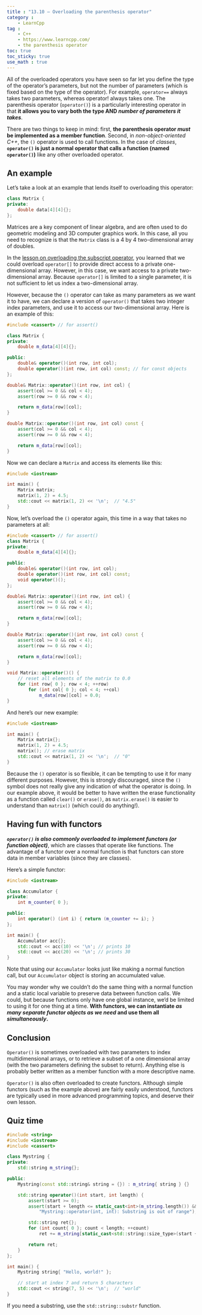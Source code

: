 ```yaml
---
title : "13.10 — Overloading the parenthesis operator"
category :
    - LearnCpp
tag : 
    - C++
    - https://www.learncpp.com/
    - the parenthesis operator
toc: true  
toc_sticky: true 
use_math : true
---
```



All of the overloaded operators you have seen so far let you define the type of the operator’s parameters, but not the number of parameters (which is fixed based on the type of the operator). For example, `operator==` always takes two parameters, whereas operator! always takes one. The parenthesis operator (`operator()`) is a particularly interesting operator in that **it allows you to vary both the type AND *number of parameters it takes***.

There are two things to keep in mind: first, **the parenthesis operator *must* be implemented as a member function**. Second, in *non-object-oriented C++*, the `()` operator is used to call functions. In the case of *classes*, **`operator()` is just a normal operator that calls a function (named `operator()`)** like any other overloaded operator.


## An example

Let’s take a look at an example that lends itself to overloading this operator:

```c++
class Matrix {
private:
    double data[4][4]{};
};
```

Matrices are a key component of linear algebra, and are often used to do geometric modeling and 3D computer graphics work. In this case, all you need to recognize is that the `Matrix` class is a 4 by 4 two-dimensional array of doubles.

In the [lesson on overloading the subscript operator](https://www.learncpp.com/cpp-tutorial/overloading-the-subscript-operator/), you learned that we could overload `operator[]` to provide direct access to a private one-dimensional array. However, in this case, we want access to a private two-dimensional array. Because `operator[]` is limited to a single parameter, it is not sufficient to let us index a two-dimensional array.

However, because the `()` operator can take as many parameters as we want it to have, we can declare a version of `operator()` that takes two integer index parameters, and use it to access our two-dimensional array. Here is an example of this:

```c++
#include <cassert> // for assert()

class Matrix {
private:
    double m_data[4][4]{};

public:
    double& operator()(int row, int col);
    double operator()(int row, int col) const; // for const objects
};

double& Matrix::operator()(int row, int col) {
    assert(col >= 0 && col < 4);
    assert(row >= 0 && row < 4);

    return m_data[row][col];
}

double Matrix::operator()(int row, int col) const {
    assert(col >= 0 && col < 4);
    assert(row >= 0 && row < 4);

    return m_data[row][col];
}
```

Now we can declare a `Matrix` and access its elements like this:

```c++
#include <iostream>

int main() {
    Matrix matrix;
    matrix(1, 2) = 4.5;
    std::cout << matrix(1, 2) << '\n';  // "4.5"
}
```

Now, let’s overload the `()` operator again, this time in a way that takes no parameters at all:

```c++
#include <cassert> // for assert()
class Matrix {
private:
    double m_data[4][4]{};

public:
    double& operator()(int row, int col);
    double operator()(int row, int col) const;
    void operator()();
};

double& Matrix::operator()(int row, int col) {
    assert(col >= 0 && col < 4);
    assert(row >= 0 && row < 4);

    return m_data[row][col];
}

double Matrix::operator()(int row, int col) const {
    assert(col >= 0 && col < 4);
    assert(row >= 0 && row < 4);

    return m_data[row][col];
}

void Matrix::operator()() {
    // reset all elements of the matrix to 0.0
    for (int row{ 0 }; row < 4; ++row)
        for (int col{ 0 }; col < 4; ++col)
            m_data[row][col] = 0.0;
}
```

And here’s our new example:

```c++
#include <iostream>

int main() {
    Matrix matrix{};
    matrix(1, 2) = 4.5;
    matrix(); // erase matrix
    std::cout << matrix(1, 2) << '\n';  // "0"
}
```

Because the `()` operator is so flexible, it can be tempting to use it for many different purposes. However, this is strongly discouraged, since the `()` symbol does not really give any indication of what the operator is doing. In our example above, it would be better to have written the erase functionality as a function called `clear()` or `erase()`, as `matrix.erase()` is easier to understand than `matrix()` (which could do anything!).


## Having fun with functors

***`operator()` is also commonly overloaded to implement functors (or function object)***, which are classes that operate like functions. The advantage of a functor over a normal function is that functors can store data in member variables (since they are classes).

Here’s a simple functor:

```c++
#include <iostream>

class Accumulator {
private:
    int m_counter{ 0 };

public:
    int operator() (int i) { return (m_counter += i); }
};

int main() {
    Accumulator acc{};
    std::cout << acc(10) << '\n'; // prints 10
    std::cout << acc(20) << '\n'; // prints 30
}
```

Note that using our `Accumulator` looks just like making a normal function call, but our `Accumulator` object is storing an accumulated value.

You may wonder why we couldn’t do the same thing with a normal function and a static local variable to preserve data between function calls. We could, but because functions only have one global instance, we’d be limited to using it for one thing at a time. **With functors, we can instantiate *as many separate functor objects as we need* and use them all *simultaneously*.**


## Conclusion

`Operator()` is sometimes overloaded with two parameters to index multidimensional arrays, or to retrieve a subset of a one dimensional array (with the two parameters defining the subset to return). Anything else is probably better written as a member function with a more descriptive name.

`Operator()` is also often overloaded to create functors. Although simple functors (such as the example above) are fairly easily understood, functors are typically used in more advanced programming topics, and deserve their own lesson.


## Quiz time

```c++
#include <string>
#include <iostream>
#include <cassert>

class Mystring {
private:
    std::string m_string{};

public:
    Mystring(const std::string& string = {}) : m_string{ string } {}

    std::string operator()(int start, int length) {
        assert(start >= 0);
        assert(start + length <= static_cast<int>(m_string.length()) &&
            "Mystring::operator(int, int): Substring is out of range");

        std::string ret{};
        for (int count{ 0 }; count < length; ++count)
            ret += m_string[static_cast<std::string::size_type>(start + count)];

        return ret;
    }
};

int main() {
    Mystring string{ "Hello, world!" };

    // start at index 7 and return 5 characters
    std::cout << string(7, 5) << '\n';  // "world"
}
```

If you need a substring, use the `std::string::substr` function.